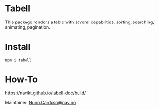 # Tabell

This package renders a table with several capabilities: sorting, searching, animating, pagination.

# Install

    npm i tabell
    
# How-To

https://navikt.github.io/tabell-doc/build/

Maintainer: Nuno.Cardoso@nav.no
